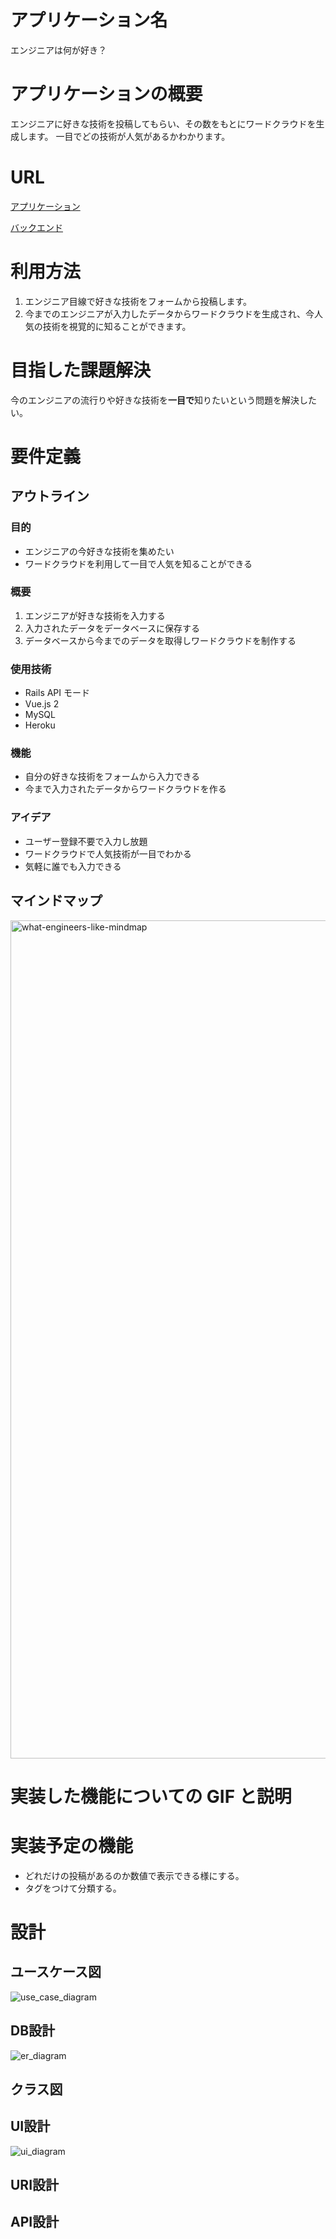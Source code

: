 # アプリケーション名

エンジニアは何が好き？

# アプリケーションの概要

エンジニアに好きな技術を投稿してもらい、その数をもとにワードクラウドを生成します。
一目でどの技術が人気があるかわかります。

# URL

[アプリケーション](https://what-engineers-like.herokuapp.com/)

[バックエンド](https://github.com/a-kit-2/what-engineers-like-backend)

# 利用方法

1. エンジニア目線で好きな技術をフォームから投稿します。
2. 今までのエンジニアが入力したデータからワードクラウドを生成され、今人気の技術を視覚的に知ることができます。

# 目指した課題解決

今のエンジニアの流行りや好きな技術を**一目で**知りたいという問題を解決したい。

# 要件定義

## アウトライン

### 目的

- エンジニアの今好きな技術を集めたい
- ワードクラウドを利用して一目で人気を知ることができる

### 概要

1. エンジニアが好きな技術を入力する
2. 入力されたデータをデータベースに保存する
3. データベースから今までのデータを取得しワードクラウドを制作する

### 使用技術

- Rails API モード
- Vue.js 2
- MySQL
- Heroku

### 機能

- 自分の好きな技術をフォームから入力できる
- 今まで入力されたデータからワードクラウドを作る

### アイデア

- ユーザー登録不要で入力し放題
- ワードクラウドで人気技術が一目でわかる
- 気軽に誰でも入力できる

## マインドマップ

<img width="1341" alt="what-engineers-like-mindmap" src="https://user-images.githubusercontent.com/74124955/127434019-579e45bd-61c2-445f-9ee5-f89645103c95.png">

# 実装した機能についての GIF と説明

# 実装予定の機能

- どれだけの投稿があるのか数値で表示できる様にする。
- タグをつけて分類する。

# 設計

## ユースケース図

![use_case_diagram](https://user-images.githubusercontent.com/74124955/126922900-e4549c0f-9952-44b7-97d7-87ba07dc3b2a.png)

## DB設計

![er_diagram](https://user-images.githubusercontent.com/74124955/126923589-e35e7c0c-47d0-4dae-bbf8-50705f744c7d.png)

## クラス図 



## UI設計

![ui_diagram](https://user-images.githubusercontent.com/74124955/126923043-74d97677-d948-4c6f-9c85-2e244214b36b.png)

## URI設計

## API設計

